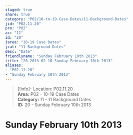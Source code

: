 ```yaml
---  
staged: true  
share: true  
category: "P02/10-to-19-Case-Dates/11-Background-Dates"  
jid: "P02.11.20"  
pro: "P02"  
ac: "11"  
id: "20"  
jarea: "10-19 Case Dates"  
jcat: "11 Background Dates"  
desc: "Date"  
friendlyname: "Sunday February 10th 2013"  
title: "20-2013-02-10-Sunday-February-10th-2013"  
aliases:   
- "P02.11.20"  
- "Sunday February 10th 2013"  
---  
```

>[!info]- Location: P02.11.20  
>**Area:** P02 - 10-19 Case Dates  
>**Category:** 11 - 11 Background Dates  
>**ID:** 20 - Sunday February 10th 2013  
  
# Sunday February 10th 2013  

